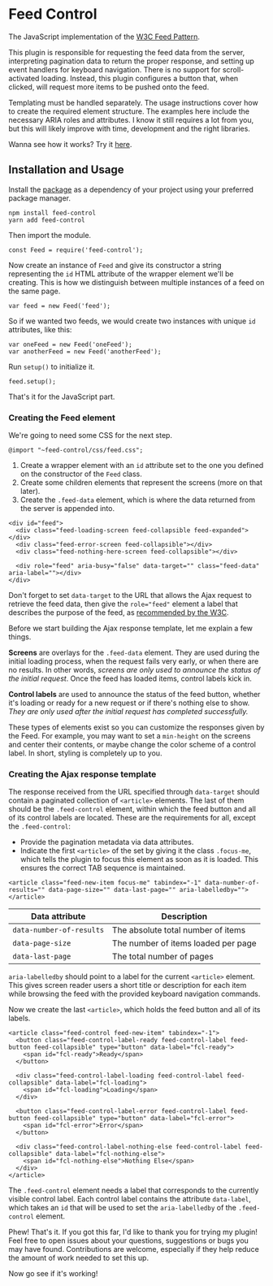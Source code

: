 # Feed Control
The JavaScript implementation of the [W3C Feed Pattern](https://www.w3.org/TR/2017/REC-wai-aria-1.1-20171214/#feed).

This plugin is responsible for requesting the feed data from the server, interpreting pagination data to return the proper response, and setting up event handlers for keyboard navigation. There is no support for scroll-activated loading. Instead, this plugin configures a button that, when clicked, will request more items to be pushed onto the feed.

Templating must be handled separately. The usage instructions cover how to create the required element structure. The examples here include the necessary ARIA roles and attributes. I know it still requires a lot from you, but this will likely improve with time, development and the right libraries.

Wanna see how it works? Try it [here](https://kabum.dougsilva.me/categoria/hardware).

## Installation and Usage
Install the [package](https://www.npmjs.com/package/feed-control) as a dependency of your project using your preferred package manager.
```
npm install feed-control
yarn add feed-control
```

Then import the module.
```
const Feed = require('feed-control');
```

Now create an instance of `Feed` and give its constructor a string representing the `id` HTML attribute of the wrapper element we'll be creating. This is how we distinguish between multiple instances of a feed on the same page.
```
var feed = new Feed('feed');
```

So if we wanted two feeds, we would create two instances with unique `id` attributes, like this:
```
var oneFeed = new Feed('oneFeed');
var anotherFeed = new Feed('anotherFeed');
```

Run `setup()` to initialize it.
```
feed.setup();
```

That's it for the JavaScript part.

### Creating the Feed element
We're going to need some CSS for the next step.
```
@import "~feed-control/css/feed.css";
```

1. Create a wrapper element with an `id` attribute set to the one you defined on the constructor of the `Feed` class.
2. Create some children elements that represent the screens (more on that later).
3. Create the `.feed-data` element, which is where the data returned from the server is appended into.
```
<div id="feed">
  <div class="feed-loading-screen feed-collapsible feed-expanded"></div>
  <div class="feed-error-screen feed-collapsible"></div>
  <div class="feed-nothing-here-screen feed-collapsible"></div>

  <div role="feed" aria-busy="false" data-target="" class="feed-data" aria-label=""></div>
</div>
```

Don't forget to set `data-target` to the URL that allows the Ajax request to retrieve the feed data, then give the `role="feed"` element a label that describes the purpose of the feed, as [recommended by the W3C](https://www.w3.org/TR/wai-aria-practices-1.1/#wai-aria-roles-states-and-properties-9).

Before we start building the Ajax response template, let me explain a few things.

**Screens** are overlays for the `.feed-data` element. They are used during the initial loading process, when the request fails very early, or when there are no results. In other words, _screens are only used to announce the status of the initial request_. Once the feed has loaded items, control labels kick in.

**Control labels** are used to announce the status of the feed button, whether it's loading or ready for a new request or if there's nothing else to show. _They are only used after the initial request has completed successfully._

These types of elements exist so you can customize the responses given by the Feed. For example, you may want to set a `min-height` on the screens and center their contents, or maybe change the color scheme of a control label. In short, styling is completely up to you.

### Creating the Ajax response template
The response received from the URL specified through `data-target` should contain a paginated collection of `<article>` elements. The last of them should be the `.feed-control` element, within which the feed button and all of its control labels are located. These are the requirements for all, except the `.feed-control`:
- Provide the pagination metadata via data attributes.
- Indicate the first `<article>` of the set by giving it the class `.focus-me`, which tells the plugin to focus this element as soon as it is loaded. This ensures the correct TAB sequence is maintained.

```
<article class="feed-new-item focus-me" tabindex="-1" data-number-of-results="" data-page-size="" data-last-page="" aria-labelledby=""></article>
```

| Data attribute           | Description                                   |
| ------------------------ | --------------------------------------------- |
| `data-number-of-results` | The absolute total number of items            |
| `data-page-size`         | The number of items loaded per page           |
| `data-last-page`         | The total number of pages                     |

`aria-labelledby` should point to a label for the current `<article>` element. This gives screen reader users a short title or description for each item while browsing the feed with the provided keyboard navigation commands.

Now we create the last `<article>`, which holds the feed button and all of its labels.
```
<article class="feed-control feed-new-item" tabindex="-1">
  <button class="feed-control-label-ready feed-control-label feed-button feed-collapsible" type="button" data-label="fcl-ready">
    <span id="fcl-ready">Ready</span>
  </button>

  <div class="feed-control-label-loading feed-control-label feed-collapsible" data-label="fcl-loading">
    <span id="fcl-loading">Loading</span>
  </div>

  <button class="feed-control-label-error feed-control-label feed-button feed-collapsible" type="button" data-label="fcl-error">
    <span id="fcl-error">Error</span>
  </button>

  <div class="feed-control-label-nothing-else feed-control-label feed-collapsible" data-label="fcl-nothing-else">
    <span id="fcl-nothing-else">Nothing Else</span>
  </div>
</article>
```

The `.feed-control` element needs a label that corresponds to the currently visible control label. Each control label contains the attribute `data-label`, which takes an `id` that will be used to set the `aria-labelledby` of the `.feed-control` element.

Phew! That's it. If you got this far, I'd like to thank you for trying my plugin! Feel free to open issues about your questions, suggestions or bugs you may have found. Contributions are welcome, especially if they help reduce the amount of work needed to set this up.

Now go see if it's working!
